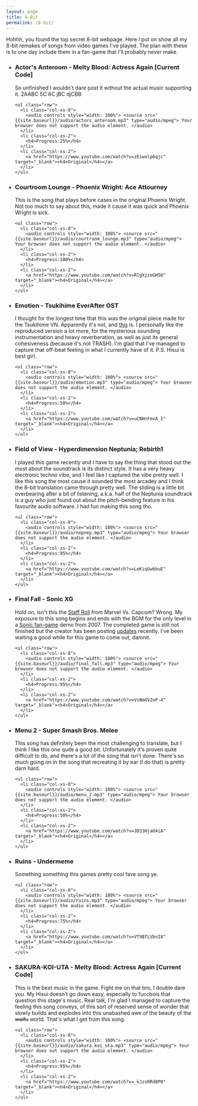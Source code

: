 ```yaml
---
layout: page
title: 8-Bit
permalink: /8-bit/
---
```


<div class="text_container">
  <p> Hohhh, you found the top secret 8-bit webpage. Here I put on show all my 8-bit remakes of songs from video games I've played. 
  The plan with these is to one day include them in a fan-game that I'll probably never make.</p>
</div>

<ul class="list-group">

  <li class="list-group-item">
    <h3>Actor's Anteroom - Melty Blood: Actress Again [Current Code]</h3>
    <p>So unfinished I wouldn't dare post it without the actual music supporting it. 2AABC 5C 6C jBC djCBB</p>
    
    <ul class="row">
      <li class="col-xs-8">
        <audio controls style="width: 100%"> <source src="{{site.baseurl}}/audio/actors_anteroom.mp3" type="audio/mpeg"> Your browser does not support the audio element. </audio>
      </li>
      <li class="col-xs-2">
        <h4>Progress:25%</h4>
      </li>
      <li class="col-xs-2">
        <a href="https://www.youtube.com/watch?v=zEiwolp6qjc" target="_blank"><h4>Original</h4></a>
      </li>
    </ul>
  </li>

  <li class="list-group-item">
    <h3>Courtroom Lounge - Phoenix Wright: Ace Attourney</h3>
    <p>This is the song that plays before cases in the original Phoenix Wright. Not too much to say about this, made it cause it was quick and Phoenix Wright is sick.</p>
    
    <ul class="row">
      <li class="col-xs-8">
        <audio controls style="width: 100%"> <source src="{{site.baseurl}}/audio/courtroom_lounge.mp3" type="audio/mpeg"> Your browser does not support the audio element. </audio>
      </li>
      <li class="col-xs-2">
        <h4>Progress:100%</h4>
      </li>
      <li class="col-xs-2">
        <a href="https://www.youtube.com/watch?v=RlgXjzeGH58" target="_blank"><h4>Original</h4></a>
      </li>
    </ul>
  </li>
  
  <li class="list-group-item">
    <h3>Emotion - Tsukihime EverAfter OST</h3>
    <p>I thought for the longest time that this was the original piece made for the Tsukihime VN. Apparently it's not, and <a href="https://www.youtube.com/watch?v=ZhcLmWHlD_g" target="_blank">this</a> is. 
    I personally like the reproduced version a lot more, for the mysterious sounding instrumentation and heavy reverberation, as well as just its general cohesiveness (because it's not TRASH). 
    I'm glad that I've managed to capture that off-beat feeling in what I currently have of it. P.S. Hisui is best girl.</p>
    
    <ul class="row">
      <li class="col-xs-8">
        <audio controls style="width: 100%"> <source src="{{site.baseurl}}/audio/emotion.mp3" type="audio/mpeg"> Your browser does not support the audio element. </audio>
      </li>
      <li class="col-xs-2">
        <h4>Progress:50%</h4>
      </li>
      <li class="col-xs-2">
        <a href="https://www.youtube.com/watch?v=uCNHnFmvA_I" target="_blank"><h4>Original</h4></a>
      </li>
    </ul>
  </li>
  
  <li class="list-group-item">
    <h3>Field of View - Hyperdimension Neptunia; Rebirth1</h3>
    <p>I played this game recently and I have to say the thing that stood out the most about the soundtrack is its distinct style. It has a very heavy electronic techno vibe, and I feel like I captured the vibe pretty well.
	I like this song the most cause it sounded the most arcadey and I think the 8-bit translation came through pretty well. The sliding is a little bit overbearing after a bit of listening, 
	a.k.a. half of the Neptunia soundtrack is a guy who just found out about the pitch-bending feature in his favourite audio software. I had fun making this song tho.</p>
    
    <ul class="row">
      <li class="col-xs-8">
        <audio controls style="width: 100%"> <source src="{{site.baseurl}}/audio/nepnep.mp3" type="audio/mpeg"> Your browser does not support the audio element. </audio>
      </li>
      <li class="col-xs-2">
        <h4>Progress:95%</h4>
      </li>
      <li class="col-xs-2">
        <a href="https://www.youtube.com/watch?v=LeKiqGwbbuE" target="_blank"><h4>Original</h4></a>
      </li>
    </ul>
  </li>
  
  <li class="list-group-item">
    <h3>Final Fall - Sonic XG</h3>
    <p>Hold on, isn't this the <a href="https://www.youtube.com/watch?v=EMtWq2kA_nc" target="_blank">Staff Roll</a> from Marvel Vs. Capcom? Wrong. 
    My exposure to this song begins and ends with the BGM for the only level in a <a href="https://info.sonicretro.org/Sonic_XG" target="_blank">Sonic fan-game</a> demo from 2007. 
    The completed game is still not finished but the creator has been posting <a href="https://www.youtube.com/watch?v=IkF2VDXC9Gs" target="_blank">updates</a> recently. 
    I've been waiting a good while for this game to come out, damnit.</p>
    
    <ul class="row">
      <li class="col-xs-8">
        <audio controls style="width: 100%"> <source src="{{site.baseurl}}/audio/final_fall.mp3" type="audio/mpeg"> Your browser does not support the audio element. </audio>
      </li>
      <li class="col-xs-2">
        <h4>Progress:95%</h4>
      </li>
      <li class="col-xs-2">
        <a href="https://www.youtube.com/watch?v=VsNmOV2oP-4" target="_blank"><h4>Original</h4></a>
      </li>
    </ul>
  </li>
  
  <li class="list-group-item">
    <h3>Menu 2 - Super Smash Bros. Melee</h3>
    <p>This song has definitely been the most challenging to translate, but I think I like this one quite a good bit. Unfortunately it's proven quite difficult to do, and there's a lot of the song that isn't done.
    There's so much going on in the song that recreating it by ear (I do that) is pretty darn hard.</p>
    
    <ul class="row">
      <li class="col-xs-8">
        <audio controls style="width: 100%"> <source src="{{site.baseurl}}/audio/menu_2.mp3" type="audio/mpeg"> Your browser does not support the audio element. </audio>
      </li>
      <li class="col-xs-2">
        <h4>Progress:50%</h4>
      </li>
      <li class="col-xs-2">
        <a href="https://www.youtube.com/watch?v=JD33HjaO4iA" target="_blank"><h4>Original</h4></a>
      </li>
    </ul>
  </li>

  <li class="list-group-item">
    <h3>Ruins - Undermeme</h3>
    <p>Something something this games pretty cool fave song ye.</p>
    
    <ul class="row">
      <li class="col-xs-8">
        <audio controls style="width: 100%"> <source src="{{site.baseurl}}/audio/ruins.mp3" type="audio/mpeg"> Your browser does not support the audio element. </audio>
      </li>
      <li class="col-xs-2">
        <h4>Progress:75%</h4>
      </li>
      <li class="col-xs-2">
        <a href="https://www.youtube.com/watch?v=VT9BfLVbnI8" target="_blank"><h4>Original</h4></a>
      </li>
    </ul>
  </li>

  <li class="list-group-item">
    <h3>SAKURA-KOI-UTA - Melty Blood: Actress Again [Current Code]</h3>
    <p>This is the best music in the game. Fight me on that bro, I double dare you. My Hisui doesn't go down easy, especially to fuccbois that question this stage's music. 
	Real talk, I'm glad I managed to capture the feeling this song conveys, of this sort of reserved sense of wonder that slowly builds and explodes into this unabashed awe of the beauty of the <strike>waifu</strike> world. That's what I get from this song.</p>
    
    <ul class="row">
      <li class="col-xs-8">
        <audio controls style="width: 100%"> <source src="{{site.baseurl}}/audio/sakura_koi_uta.mp3" type="audio/mpeg"> Your browser does not support the audio element. </audio>
      </li>
      <li class="col-xs-2">
        <h4>Progress:95%</h4>
      </li>
      <li class="col-xs-2">
        <a href="https://www.youtube.com/watch?v=_kJzsRRdBP0" target="_blank"><h4>Original</h4></a>
      </li>
    </ul>
  </li>
</ul>